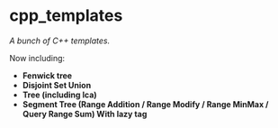 # cpp_templates
*A bunch of C++ templates.*

Now including:

- **Fenwick tree**
- **Disjoint Set Union**
- **Tree (including lca)**
- **Segment Tree (Range Addition / Range Modify / Range MinMax / Query Range Sum) With lazy tag**
